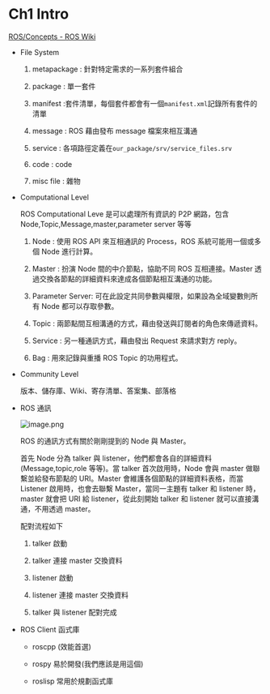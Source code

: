 # Ch1 Intro

[ROS/Concepts - ROS Wiki](http://wiki.ros.org/ROS/Concepts)

- File System

  1.  metapackage : 針對特定需求的一系列套件組合

  2.  package : 單一套件

  3.  manifest :套件清單，每個套件都會有一個`manifest.xml`記錄所有套件的清單

  4.  message : ROS 藉由發布 message 檔案來相互溝通

  5.  service : 各項路徑定義在`our_package/srv/service_files.srv`

  6.  code : code

  7.  misc file : 雜物

- Computational Level

  ROS Computational Leve 是可以處理所有資訊的 P2P 網路，包含 Node,Topic,Message,master,parameter server 等等

  1.  Node : 使用 ROS API 來互相通訊的 Process，ROS 系統可能用一個或多個 Node 進行計算。

  2.  Master : 扮演 Node 間的中介節點，協助不同 ROS 互相連接。Master 透過交換各節點的詳細資料來達成各個節點相互溝通的功能。

  3.  Parameter Server: 可在此設定共同參數與權限，如果設為全域變數則所有 Node 都可以存取參數。

  4.  Topic : 兩節點間互相溝通的方式，藉由發送與訂閱者的角色來傳遞資料。

  5.  Service : 另一種通訊方式，藉由發出 Request 來請求對方 reply。

  6.  Bag : 用來記錄與重播 ROS Topic 的功用程式。

- Community Level

  版本、儲存庫、Wiki、寄存清單、答案集、部落格

- ROS 通訊

  ![image.png](./img/image.png)

  ROS 的通訊方式有關於剛剛提到的 Node 與 Master。

  首先 Node 分為 talker 與 listener，他們都會各自的詳細資料(Message,topic,role 等等)。當 talker 首次啟用時，Node 會與 master 做聯繫並給發布節點的 URI。Master 會維護各個節點的詳細資料表格，而當 Listener 啟用時，也會去聯繫 Master，當同一主題有 talker 和 listener 時，master 就會把 URI 給 listener，從此刻開始 talker 和 listener 就可以直接溝通，不用透過 master。

  配對流程如下

  1.  talker 啟動

  2.  talker 連接 master 交換資料

  3.  listener 啟動

  4.  listener 連接 master 交換資料

  5.  talker 與 listener 配對完成

- ROS Client 函式庫

  - roscpp (效能首選)

  - rospy 易於開發(我們應該是用這個)

  - roslisp 常用於規劃函式庫
